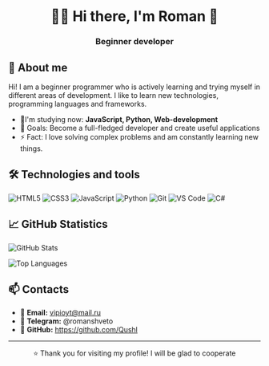 <div align="center">

# 👨‍💻  Hi there, I'm Roman 👋 
### Beginner developer


</div>

## 🚀 About me
Hi! I am a beginner programmer who is actively learning and trying myself in different areas of development. I like to learn new technologies, programming languages ​​and frameworks.

- 🌱I'm studying now: **JavaScript, Python, Web-development**
- 🎯 Goals: Become a full-fledged developer and create useful applications
- ⚡ Fact: I love solving complex problems and am constantly learning new things.

## 🛠 Technologies and tools

![HTML5](https://img.shields.io/badge/HTML5-E34F26?style=for-the-badge&logo=html5&logoColor=white)
![CSS3](https://img.shields.io/badge/CSS3-1572B6?style=for-the-badge&logo=css3&logoColor=white)
![JavaScript](https://img.shields.io/badge/JavaScript-F7DF1E?style=for-the-badge&logo=javascript&logoColor=black)
![Python](https://img.shields.io/badge/Python-3776AB?style=for-the-badge&logo=python&logoColor=white)
![Git](https://img.shields.io/badge/Git-F05032?style=for-the-badge&logo=git&logoColor=white)
![VS Code](https://img.shields.io/badge/VS_Code-007ACC?style=for-the-badge&logo=visual-studio-code&logoColor=white)
![C#](https://img.shields.io/badge/C%23-239120?style=for-the-badge&logo=c-sharp&logoColor=white)


## 📈 GitHub Statistics

![GitHub Stats](https://github-readme-stats.vercel.app/api?username=Qushl&show_icons=true&theme=radical)

![Top Languages](https://github-readme-stats.vercel.app/api/top-langs/?username=Qushl&layout=compact&theme=radical)

## 📫 Contacts

- 📧 **Email:** vipioyt@mail.ru
- 💼 **Telegram:** @romanshveto
- 🐙 **GitHub:** https://github.com/Qushl

---

<div align="center">

⭐️ Thank you for visiting my profile! I will be glad to cooperate

</div>
